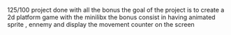 125/100
project done with all the bonus
the goal of the project is to create a 2d platform game with the minilibx
the bonus consist in having animated sprite , ennemy and display the movement counter
on the screen
